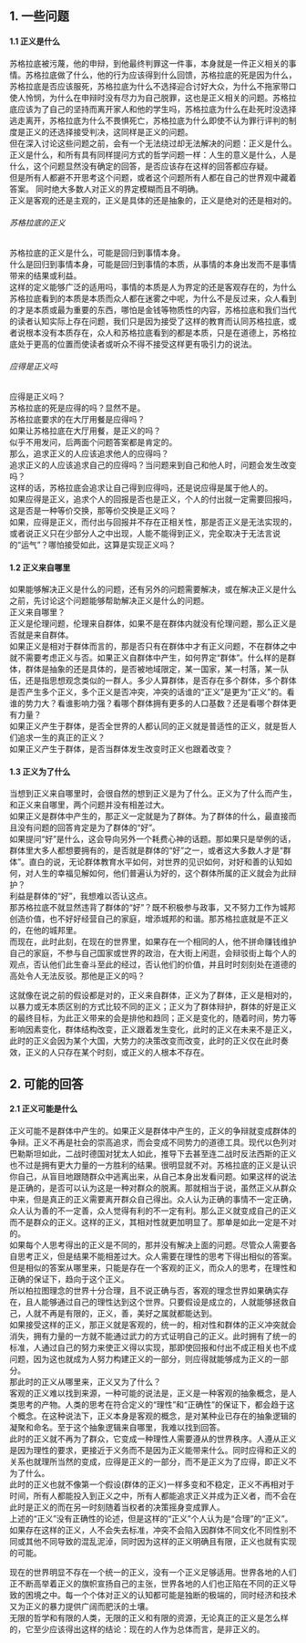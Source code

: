 ## 1. 一些问题
#### 1.1  正义是什么

苏格拉底被污蔑，他的申辩，到他最终判罪这一件事，本身就是一件正义相关的事情。苏格拉底做了什么，他的行为应该得到什么回馈，苏格拉底的死是因为什么，苏格拉底是否应该服死，苏格拉底为什么不选择迎合讨好大众，为什么不拖家带口使人怜悯，为什么在申辩时没有尽力为自己脱罪，这也是正义相关的问题。苏格拉底应该为了自己的坚持而离开家人和他的学生吗，苏格拉底为什么在赴死时没选择逃走离开，苏格拉底为什么不畏惧死亡，苏格拉底为什么即使不认为罪行评判的制度是正义的还选择接受判决，这同样是正义的问题。  
但在深入讨论这些问题之前，会有一个无法绕过却无法解决的问题：正义是什么。  
正义是什么，和所有具有同样提问方式的哲学问题一样：人生的意义是什么，人是什么，这个问题显然没有确定的回答，是否应该存在这样的回答都应存疑。  
但是所有人都避不开思考这个问题，或者这个问题所有人都在自己的世界观中藏着答案。
同时绝大多数人对正义的界定模糊而且不明确。  
正义是客观的还是主观的，正义是具体的还是抽象的，正义是绝对的还是相对的。  
###### 苏格拉底的正义
苏格拉底的正义是什么，可能是回归到事情本身。  
什么是回归到事情本身，可能是回归到事情的本质，从事情的本身出发而不是事情带来的结果或利益。  
这样的定义能够广泛的适用吗，事情的本质是人为界定的还是客观存在的，为什么苏格拉底看到的本质是本质而众人都在迷雾之中呢，为什么不是反过来，众人看到的才是本质或最为重要的东西，哪怕是金钱等物质性的内容，苏格拉底和我们当代的读者认知实际上存在问题，我们只是因为接受了这样的教育而认同苏格拉底，或者说根本没有本质存在，众人和苏格拉底看到的都是本质，只是在道德上，苏格拉底处于更高的位置而使读者或听众不得不接受这样更有吸引力的说法。  
###### 应得是正义吗
应得是正义吗？  
苏格拉底的死是应得的吗？显然不是。  
苏格拉底要求的在大厅用餐是应得吗？  
如果让苏格拉底在大厅用餐，是正义的吗？  
似乎不用发问，后两面个问题答案都是肯定的。  
那么，追求正义的人应该追求他人的应得吗？  
追求正义的人应该追求自己的应得吗？当问题来到自己和他人时，问题会发生改变吗？  
这样的话，苏格拉底会追求让自己得到应得吗，还是说应得是属于他人的。  
如果应得是正义，追求个人的回报是否也是正义，个人的付出就一定需要回报吗，这是否是一种等价交换，那等价交换是正义吗？     
如果，应得是正义，而付出与回报并不存在正相关性，那是否正义是无法实现的，或者说正义只在少部分人之中出现，人能不能得到正义，完全取决于无法言说的“运气”？哪怕接受如此，这算是实现正义吗？    

#### 1.2  正义来自哪里
如果能够解决正义是什么的问题，还有另外的问题需要解决，或在解决正义是什么之前，先讨论这个问题能够帮助解决正义是什么的问题。  
正义来自哪里？    
正义是伦理问题，伦理来自群体，如果不是在群体内就没有伦理问题，那么正义是否就是来自群体。  
如果正义是相对于群体而言的，那是否只有在群体中才有正义问题，不在群体之中就不需要考虑正义与否。如果正义自群体中产生，如何界定“群体”。什么样的是群体，群体是抽象的还是具体的，是否被地域限定，某一国家，某一村落，某一队伍，还是指思想观念类似的一群人。多少人算群体，是否存在多个群体，多个群体是否产生多个正义，多个正义是否冲突，冲突的话谁的“正义”是更为“正义”的。看谁的势力大？看谁影响力强？看哪个群体拥有更多的人口基数？还是看哪个群体更有力量？  
如果正义产生于群体，是否全世界的人都认同的正义就是普适性的正义，就是哲人们追求一生的真正的正义？  
如果正义产生于群体，是否当群体发生改变时正义也跟着改变？   

#### 1.3  正义为了什么
当想到正义来自哪里时，会很自然的想到正义是为了什么。正义为了什么而产生，和正义来自哪里，两个问题并没有相差过大。  
如果正义是群体中产生的，那正义一定就是为了群体。为了群体的什么，最直接而且没有问题的回答肯定是为了群体的“好”。   
如果提问“好”是什么，这会导向另外一个耗费心神的话题。那如果只是举例的话，群体里大多人都想要拥有的，是否就是群体的“好”之一，或者这大多数人才是“群体”。直白的说，无论群体教育水平如何，对世界的见识如何，对好和善的认知如何，对人生的幸福见解如何，他们普遍认为好的，这个群体所属的正义就会为此辩护？   
利益是群体的“好”，我想难以否认这点。  
那苏格拉底不就显然违背了群体的“好”？既不积极参与政事，又不努力工作为城邦创造价值，也不好好经营自己的家庭，增添城邦的和谐。那苏格拉底就是不正义的，在他的城邦里。  
而现在，此时此刻，在现在的世界里，如果存在一个相同的人，他不拼命赚钱维护自己的家庭，不参与自己国家或世界的政治，在大街上闲逛，会辩驳街上每个人的观点，否认他们此生奋斗至此的经过，否认他们的价值，并且时时刻刻处在道德的高处令人无法反驳。那他是正义的吗？  

这就像在说之前的假设都是对的，正义来自群体，正义为了群体，正义是相对的，以暴力或无本质区别的方式比较不同的正义；正义为了群体辩护，群体的好是正义的最终目标，为此正义带来的会是排他和趋同；正义是变化的，随着时间，势力等影响因素变化，群体结构改变，正义跟着发生变化，此时的正义在未来不是正义，此时的正义会因为某个大国，大势力的决策改变而改变，此时的正义仅在此时奏效，正义的人只存在某个时刻，或正义的人根本不存在。  

## 2. 可能的回答
#### 2.1 正义可能是什么
正义可能不是群体中产生的。如果正义是群体中产生的，正义的争辩就变成群体的争辩。正义不再是社会的崇高追求，而会变成不同势力的道德工具。现代以色列对巴勒斯坦如此，二战时德国对犹太人如此，推导下去甚至连二战时反法西斯的正义也不过是拥有更大力量的一方胜利的结果。很明显就不对。苏格拉底的正义是认识你自己，从盲目地跟随群众中逃离出来，从自己本身出发看问题。如果这样的说法是正确的，是否可以认为这是一种对群众的脱离。那就相当于说，虽然正义从群众中来，但是真正的正义需要离开群众自己得出。众人认为正确的事情不一定正确，众人认为善的不一定善，众人觉得有利的不一定有利。那么正义就变成自己的正义而不是群众的正义。这样的正义，其相对性就更加明显了。那单是如此一定是不对的。  
如果每个人思考得出的正义是不同的，那并没有解决上面的问题。尽管众人需要各自思考正义，但是结果不能相差过大。众人需要在理性的思考下得出相似的答案。但是相似的答案从哪里来，只能是存在一个客观的正义，而众人的思考，在理性和正确的保证下，趋向于这个正义。  
所以柏拉图理念的世界十分合理，且不说正确与否，客观的理念世界如果确实存在，且人能够通过自己的理性达到这个世界。只要假设是成立的，人就能够拯救自己，人就不再是有限的，正义，善，美好之属就都能达到。  
如果接受这样的正义，那正义就是客观的，统一的，相对性和群体的正义冲突就会消失，拥有力量的一方就不能通过武力的方式证明自己的正义。此时拥有了统一的标准，人通过自己的努力来使正义得以实现，那即使回报和付出不成正相关也不成问题，因为这也就成为人努力构建正义的一部分，则应得就能够成为正义的一部分。  
那此时的正义从哪里来，正义又为了什么？  
客观的正义难以找到来源，一种可能的说法是，正义是一种客观的抽象概念，是人类思考的产物。人类的思考在符合定义的“理性”和“正确性”的保证下，都会趋于这个概念。在这种说法下，正义本身是客观的概念，是对某种业已存在的抽象逻辑的凝聚和命名。至于这个抽象逻辑来自哪里，我难以找到回答。  
此时的正义就不再为了群众，它变成一种理性人需要遵从的世界秩序。人遵从正义是因为理性的要求，更接近于义务而不是因为正义能带来什么。同时应得和正义的关系也就理所当然的变成，应得是正义的一部分，而不是正义为了应得，即正义不为了什么。  
此时的正义也就不像第一个假设(群体的正义)一样多变和不稳定，正义不再相对于时间，所有人都能投入到正义之中，所有人都能追求正义并成为正义者，而不会在此时是正义的而在另一时刻随着当权者的决策摇身变成罪人。  
上述的“正义”没有正确性的论述，但是这样的“正义”个人认为是“合理”的“正义”。如果存在这样的正义，人不会失去标准，冲突不会陷入因群体不同文化不同性别不同或其他不同导致的混乱泥淖，同时因为这样的正义明确且有限，正义也就有实现的可能。  

现在的世界明显不存在一个统一的正义，没有一个正义足够适用。世界各地的人们正不断高举着正义的旗帜宣扬自己的主张，世界各地的人们也正陷在不同的正义导致的困境之中。每一个个体对正义的认知都可能是独断的极端的，同时经济和技术又为正义的暴力提供广阔而肥沃的土壤。  
无限的哲学和有限的人类，无限的正义和有限的资源，无论真正的正义是怎么样的，它至少应该得出这样的结论：现在的人作为总体而言，是非正义的。  


